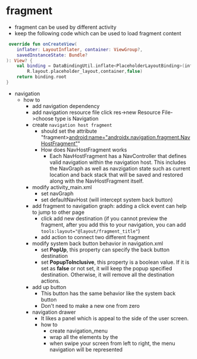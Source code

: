 # fragment
* fragment can be used by different activity
* keep the following code which can be used to load fragment content
```kotlin
 override fun onCreateView(
    inflater: LayoutInflater, container: ViewGroup?,
    savedInstanceState: Bundle?
): View? {
    val binding = DataBindingUtil.inflate<PlaceholderLayoutBinding>(inflater,
        R.layout.placeholder_layout,container,false)
    return binding.root
} 
```
* navigation
  * how to
    * add navigation dependency
    * add navigation resource file click res->new Resource File->choose type is Navigation
    * create ```navigation host fragment ```
      * should set the attribute "fragment><android:name="androidx.navigation.fragment.NavHostFragment">" 
      * How does NavHostFragment works
        * Each NavHostFragment has a NavController that defines valid navigation within the navigation host. This includes the NavGraph as well as navzigation state such as current location and back stack that will be saved and restored along with the NavHostFragment itself.
    * modify activity_main.xml
      * set navGraph
      * set defaultNavHost (will intercept system back button)
    * add fragment to navigation graph: adding a click event can help to jump to other page
      * click add new destination (if you cannot preview the fragment, after you add this to your navigation, you can add ```tools:layout="@layout/fragment_title"```)
      * add action to connect two different fragment
    * modify system back button behavior in navigation.xml
      * set **PopUp**, this property can specify the back button destination
      * set **PopupToInclusive**, this property is a boolean value. If it is set as **false** or not set, it will keep the popup specified destination. Otherwise, it will remove all the destination actions.
    * add up button
      * This button has the same behavior like the system back button
      * Don't need to make a new one from zero
    * navigation drawer
      * It likes a panel which is appeal to the side of the user screen. 
      * how to
        * create navigation_menu
        * wrap all the elements by the **<DrawerLayout>**
        * when swipe your screen from left to right, the menu navigation will be represented
